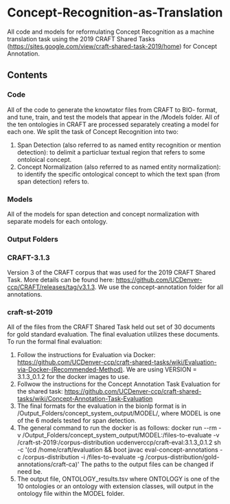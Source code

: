 # Concept-Recognition-as-Translation

All code and models for reformulating Concept Recognition as a machine translation task using the 2019 CRAFT Shared Tasks (https://sites.google.com/view/craft-shared-task-2019/home) for Concept Annotation. 

## Contents

### Code
All of the code to generate the knowtator files from CRAFT to BIO- format, and tune, train, and test the models that appear in the /Models folder. All of the ten ontologies in CRAFT are processed separately creating a model for each one. We split the task of Concept Recognition into two:
1. Span Detection (also referred to as named entity recognition or mention detection): to delimit a particluar textual region that refers to some ontoloical concept.
2. Concept Normalization (also referred to as named entity normalization): to identify the specific ontological concept to which the text span (from span detection) refers to.

### Models
All of the models for span detection and concept normalization with separate models for each ontology.

### Output Folders

### CRAFT-3.1.3
Version 3 of the CRAFT corpus that was used for the 2019 CRAFT Shared Task. More details can be found here: https://github.com/UCDenver-ccp/CRAFT/releases/tag/v3.1.3. We use the concept-annotation folder for all annotations. 

### craft-st-2019
All of the files from the CRAFT Shared Task held out set of 30 documents for gold standard evaluation. The final evaluation utilizes these documents. To run the formal final evaluation:
1. Follow the instructions for Evaluation via Docker: https://github.com/UCDenver-ccp/craft-shared-tasks/wiki/Evaluation-via-Docker-(Recommended-Method). We are using VERSION = 3.1.3_0.1.2 for the docker images to use.
2. Follwow the instructions for the Concept Annotation Task Evaluation for the shared task: https://github.com/UCDenver-ccp/craft-shared-tasks/wiki/Concept-Annotation-Task-Evaluation
3. The final formats for the evaluation in the bionlp format is in /Output_Folders/concept_system_output/MODEL/, where MODEL is one of the 6 models tested for span detection. 
4. The general command to run the docker is as follows:
docker run --rm -v /Output_Folders/concept_system_output/MODEL:/files-to-evaluate -v /craft-st-2019:/corpus-distribution ucdenverccp/craft-eval:3.1.3_0.1.2 sh -c '(cd /home/craft/evaluation && boot javac eval-concept-annotations -c /corpus-distribution -i /files-to-evaluate -g /corpus-distribution/gold-annotations/craft-ca)'
The paths to the output files can be changed if need be. 
5. The output file, ONTOLOGY_results.tsv where ONTOLOGY is one of the 10 ontologies or an ontology with extension classes, will output in the ontology file within the MODEL folder. 
